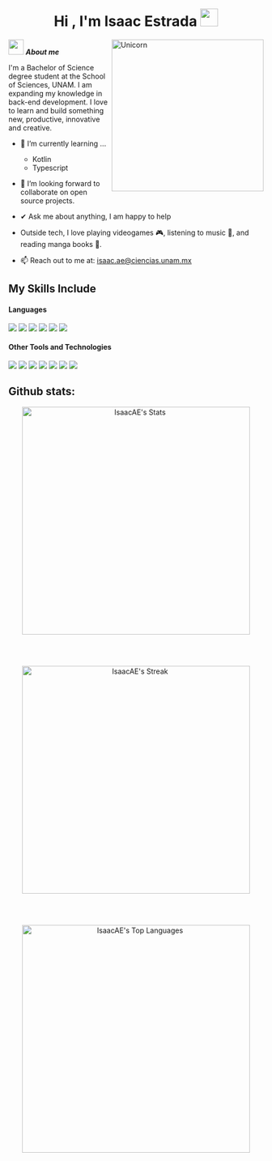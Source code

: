 <h1 align="center"><b>Hi , I'm Isaac Estrada </b><img src="https://media.giphy.com/media/hvRJCLFzcasrR4ia7z/giphy.gif" width="35"></h1>
<!--  -->
<img align="right" width=300px alt="Unicorn" src="https://media.giphy.com/media/3og0IzmNRKeE655Ioo/giphy.gif?cid=790b7611tfq4iqxgud5qq1y7hpuynulz9owy7t5iluiugnzd&ep=v1_gifs_search&rid=giphy.gif&ct=g" />

<img src="https://media.giphy.com/media/ObNTw8Uzwy6KQ/giphy.gif" width="30px">&nbsp;***About me***

I'm a Bachelor of Science degree student at the School of Sciences, UNAM. I am expanding my knowledge in back-end development. I love to learn and build something new, productive, innovative and creative.
- 🌱 I’m currently learning ...
  - Kotlin
  - Typescript
- 👯 I’m looking forward to collaborate on open source projects.
- ✔ Ask me about anything, I am happy to help<br>
- Outside tech, I love playing videogames 🎮, listening to music 🎵, and reading manga books 📖.

- 📫 Reach out to me at: <a href="isaac.ae@ciencias.unam.mx">isaac.ae@ciencias.unam.mx</a>

## My Skills Include

<h4> Languages </h4>
<span> 
  
  <img src="https://img.shields.io/badge/JavaScript-F7DF1E?style=for-the-badge&logo=javascript&logoColor=black">
<img src="https://img.shields.io/badge/Java-ED8B00?style=for-the-badge&logo=java&logoColor=white">
<img src="https://img.shields.io/badge/Prolog-74283C?style=for-the-badge&logo=swi-prolog&logoColor=white">
  <img src="https://img.shields.io/badge/python-3670A0?style=for-the-badge&logo=python&logoColor=ffdd54">
<img src="https://img.shields.io/badge/haskell-5D4F85?style=for-the-badge&logo=haskell&logoColor=white">
<img src="https://img.shields.io/badge/R-276DC3?style=for-the-badge&logo=r&logoColor=white">


  
 


</span>


<h4> Other Tools and Technologies </h4>
<span>
  <img src="https://img.shields.io/badge/Git-F05032?style=for-the-badge&logo=git&logoColor=white">
 <img src="https://img.shields.io/badge/Debian-A81D33?style=for-the-badge&logo=debian&logoColor=white">
 <img src="https://img.shields.io/badge/HTML5-E34F26?style=for-the-badge&logo=html5&logoColor=white">
  <img src="https://img.shields.io/badge/CSS3-1572B6?style=for-the-badge&logo=css3&logoColor=white">
<img src="https://img.shields.io/badge/MySQL-4479A1?style=for-the-badge&logo=mysql&logoColor=white">
<img src="https://img.shields.io/badge/React-61DAFB?style=for-the-badge&logo=react&logoColor=black">
<img src="https://img.shields.io/badge/Flask-000000?style=for-the-badge&logo=flask&logoColor=white">



## Github stats:
<div align="center">



<img src="https://github-readme-stats.vercel.app/api?username=IsaacAE&theme=nightowl&show_icons=true&hide_border=false&count_private=true" alt="IsaacAE's Stats" width="450">

<br><br>

<img src="https://github-readme-streak-stats.herokuapp.com/?user=IsaacAE&theme=nightowl&hide_border=false" alt="IsaacAE's Streak" width="450">

<br><br>

<img src="https://github-readme-stats.vercel.app/api/top-langs/?username=IsaacAE&theme=nightowl&show_icons=true&hide_border=false&layout=compact" alt="IsaacAE's Top Languages" width="450">

</div>


